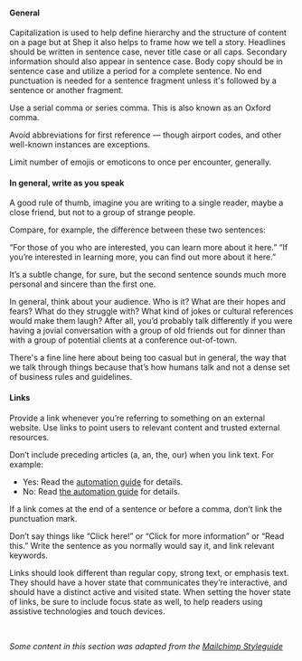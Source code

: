 #### General
Capitalization is used to help define hierarchy and the structure of content on a page but at Shep it also helps to frame how we tell a story. Headlines should be written in sentence case, never title case or all caps. Secondary information should also appear in sentence case. Body copy should be in sentence case and utilize a period for a complete sentence. No end punctuation is needed for a sentence fragment unless it's followed by a sentence or another fragment.

Use a serial comma or series comma. This is also known as an Oxford comma.

Avoid abbreviations for first reference — though airport codes, and other well-known instances are exceptions.

Limit number of emojis or emoticons to once per encounter, generally.

#### In general, write as you speak

A good rule of thumb, imagine you are writing to a single reader, maybe a close friend, but not to a group of strange people.

Compare, for example, the difference between these two sentences:

“For those of you who are interested, you can learn more about it here.”
“If you’re interested in learning more, you can find out more about it here.”

It’s a subtle change, for sure, but the second sentence sounds much more personal and sincere than the first one.

In general, think about your audience. Who is it? What are their hopes and fears? What do they struggle with? What kind of jokes or cultural references would make them laugh? After all, you’d probably talk differently if you were having a jovial conversation with a group of old friends out for dinner than with a group of potential clients at a conference out-of-town.

There's a fine line here about being too casual but in general, the way that we talk through things because that’s how humans talk and not a dense set of business rules and guidelines.

#### Links
Provide a link whenever you’re referring to something on an external website. Use links to point users to relevant content and trusted external resources.

Don’t include preceding articles (a, an, the, our) when you link text. For example:

- Yes: Read the [automation guide]() for details.
- No: Read [the automation guide]() for details.

If a link comes at the end of a sentence or before a comma, don’t link the punctuation mark.

Don’t say things like “Click here!” or “Click for more information” or “Read this.” Write the sentence as you normally would say it, and link relevant keywords.

Links should look different than regular copy, strong text, or emphasis text. They should have a hover state that communicates they’re interactive, and should have a distinct active and visited state. When setting the hover state of links, be sure to include focus state as well, to help readers using assistive technologies and touch devices.

<br>



_Some content in this section was adapted from the [Mailchimp Styleguide](https://styleguide.mailchimp.com/web-elements/)_
